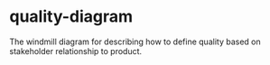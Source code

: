 # quality-diagram
The windmill diagram for describing how to define quality based on stakeholder relationship to product.

